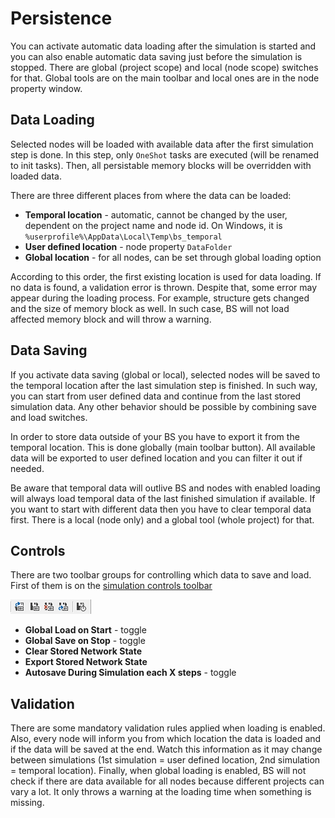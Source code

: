 # Persistence

You can activate automatic data loading after the simulation is started and you can also enable automatic data saving just before the simulation is stopped. There are global (project scope) and local (node scope) switches for that. Global tools are on the main toolbar and local ones are in the node property window.

## Data Loading
Selected nodes will be loaded with available data after the first simulation step is done. In this step, only `OneShot` tasks are executed (will be renamed to init tasks). Then, all persistable memory blocks will be overridden with loaded data.

There are three different places from where the data can be loaded:

* **Temporal location** - automatic, cannot be changed by the user, dependent on the project name and node id. On Windows, it is `%userprofile%\AppData\Local\Temp\bs_temporal`
* **User defined location** - node property `DataFolder`
* **Global location** - for all nodes, can be set through global loading option

According to this order, the first existing location is used for data loading. If no data is found, a validation error is thrown. Despite that, some error may appear during the loading process. For example, structure gets changed and the size of memory block as well. In such case, BS will not load affected memory block and will throw a warning.



## Data Saving
If you activate data saving (global or local), selected nodes will be saved to the temporal location after the last simulation step is finished. In such way, you can start from user defined data and continue from the last stored simulation data. Any other behavior should be possible by combining save and load switches.

In order to store data outside of your BS you have to export it from the temporal location. This is done globally (main toolbar button). All available data will be exported to user defined location and you can filter it out if needed.

Be aware that temporal data will outlive BS and nodes with enabled loading will always load temporal data of the last finished simulation if available. If you want to start with different data then you have to clear temporal data first. There is a local (node only) and a global tool (whole project) for that.

## Controls
There are two toolbar groups for controlling which data to save and load. First of them is on the [simulation controls toolbar](ui.md#simulation-controls)

![Global persistence](img/persistence-01.png)

*  **Global Load on Start** - toggle
*  **Global Save on Stop** - toggle
*  **Clear Stored Network State**
*  **Export Stored Network State**
*  **Autosave During Simulation each X steps** - toggle

## Validation
There are some mandatory validation rules applied when loading is enabled. Also, every node will inform you from which location the data is loaded and if the data will be saved at the end. Watch this information as it may change between simulations (1st simulation = user defined location, 2nd simulation = temporal location). Finally, when global loading is enabled, BS will not check if there are data available for all nodes because different projects can vary a lot. It only throws a warning at the loading time when something is missing.

